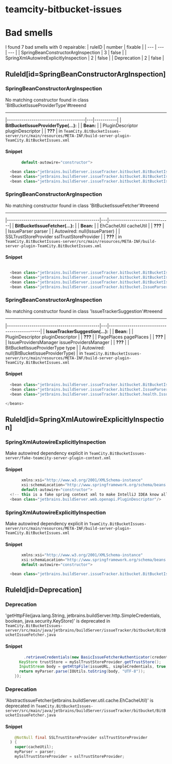 # teamcity-bitbucket-issues 
 
# Bad smells
I found 7 bad smells with 0 repairable:
| ruleID | number | fixable |
| --- | --- | --- |
| SpringBeanConstructorArgInspection | 3 | false |
| SpringXmlAutowireExplicitlyInspection | 2 | false |
| Deprecation | 2 | false |
## RuleId[id=SpringBeanConstructorArgInspection]
### SpringBeanConstructorArgInspection
No matching constructor found in class 'BitBucketIssueProviderType'#treeend

*** ** * ** ***

|--------------------------------------|---|-----------|
| **BitBucketIssueProviderType(...):** |   | **Bean:** |
| PluginDescriptor pluginDescriptor    |   | **???**   |
in `TeamCity.BitBucketIssues-server/src/main/resources/META-INF/build-server-plugin-TeamCity.BitBucketIssues.xml`
#### Snippet
```java
       default-autowire="constructor">

  <bean class="jetbrains.buildServer.issueTracker.bitbucket.BitBucketIssueProviderType"/>
  <bean class="jetbrains.buildServer.issueTracker.bitbucket.BitBucketIssueFetcher"/>
  <bean class="jetbrains.buildServer.issueTracker.bitbucket.BitBucketIssueProviderFactory"/>
```

### SpringBeanConstructorArgInspection
No matching constructor found in class 'BitBucketIssueFetcher'#treeend

*** ** * ** ***

|---------------------------------------------|---|------------------------------|
| **BitBucketIssueFetcher(...):**             |   | **Bean:**                    |
| EhCacheUtil cacheUtil                       |   | **???**                      |
| IssueParser parser                          |   | Autowired: null(IssueParser) |
| SSLTrustStoreProvider sslTrustStoreProvider |   | **???**                      |
in `TeamCity.BitBucketIssues-server/src/main/resources/META-INF/build-server-plugin-TeamCity.BitBucketIssues.xml`
#### Snippet
```java

  <bean class="jetbrains.buildServer.issueTracker.bitbucket.BitBucketIssueProviderType"/>
  <bean class="jetbrains.buildServer.issueTracker.bitbucket.BitBucketIssueFetcher"/>
  <bean class="jetbrains.buildServer.issueTracker.bitbucket.BitBucketIssueProviderFactory"/>
  <bean class="jetbrains.buildServer.issueTracker.bitbucket.IssueParser"/>
```

### SpringBeanConstructorArgInspection
No matching constructor found in class 'IssueTrackerSuggestion'#treeend

*** ** * ** ***

|---------------------------------------------|---|---------------------------------------------|
| **IssueTrackerSuggestion(...):**            |   | **Bean:**                                   |
| PluginDescriptor pluginDescriptor           |   | **???**                                     |
| PagePlaces pagePlaces                       |   | **???**                                     |
| IssueProvidersManager issueProvidersManager |   | **???**                                     |
| BitBucketIssueProviderType type             |   | Autowired: null(BitBucketIssueProviderType) |
in `TeamCity.BitBucketIssues-server/src/main/resources/META-INF/build-server-plugin-TeamCity.BitBucketIssues.xml`
#### Snippet
```java
  <bean class="jetbrains.buildServer.issueTracker.bitbucket.BitBucketIssueProviderFactory"/>
  <bean class="jetbrains.buildServer.issueTracker.bitbucket.IssueParser"/>
  <bean class="jetbrains.buildServer.issueTracker.bitbucket.health.IssueTrackerSuggestion"/>

</beans>
```

## RuleId[id=SpringXmlAutowireExplicitlyInspection]
### SpringXmlAutowireExplicitlyInspection
Make autowired dependency explicit
in `TeamCity.BitBucketIssues-server/fake-teamcity-server-plugin-context.xml`
#### Snippet
```java
       xmlns:xsi="http://www.w3.org/2001/XMLSchema-instance"
       xsi:schemaLocation="http://www.springframework.org/schema/beans http://www.springframework.org/schema/beans/spring-beans-3.0.xsd"
       default-autowire="constructor">
  <!-- this is a fake spring context xml to make IntelliJ IDEA know all implicit beans that are available for plugin -->
  <bean class="jetbrains.buildServer.web.openapi.PluginDescriptor"/>
```

### SpringXmlAutowireExplicitlyInspection
Make autowired dependency explicit
in `TeamCity.BitBucketIssues-server/src/main/resources/META-INF/build-server-plugin-TeamCity.BitBucketIssues.xml`
#### Snippet
```java
       xmlns:xsi="http://www.w3.org/2001/XMLSchema-instance"
       xsi:schemaLocation="http://www.springframework.org/schema/beans http://www.springframework.org/schema/beans/spring-beans-3.0.xsd"
       default-autowire="constructor">

  <bean class="jetbrains.buildServer.issueTracker.bitbucket.BitBucketIssueProviderType"/>
```

## RuleId[id=Deprecation]
### Deprecation
'getHttpFile(java.lang.String, jetbrains.buildServer.http.SimpleCredentials, boolean, java.security.KeyStore)' is deprecated
in `TeamCity.BitBucketIssues-server/src/main/java/jetbrains/buildServer/issueTracker/bitbucket/BitBucketIssueFetcher.java`
#### Snippet
```java
        .retrieveCredentials(new BasicIssueFetcherAuthenticator(credentials));
      KeyStore trustStore = mySslTrustStoreProvider.getTrustStore();
      InputStream body = getHttpFile(issueURL, simpleCredentials, true, trustStore);
      return myParser.parse(IOUtils.toString(body, "UTF-8"));
    });
```

### Deprecation
'AbstractIssueFetcher(jetbrains.buildServer.util.cache.EhCacheUtil)' is deprecated
in `TeamCity.BitBucketIssues-server/src/main/java/jetbrains/buildServer/issueTracker/bitbucket/BitBucketIssueFetcher.java`
#### Snippet
```java
    @NotNull final SSLTrustStoreProvider sslTrustStoreProvider
  ) {
    super(cacheUtil);
    myParser = parser;
    mySslTrustStoreProvider = sslTrustStoreProvider;
```

